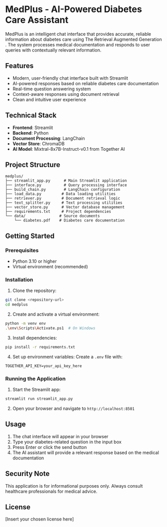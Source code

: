 # MedPlus - AI-Powered Diabetes Care Assistant

MedPlus is an intelligent chat interface that provides accurate, reliable information about diabetes care using The Retrieval Augmented Generation . The system processes medical documentation and responds to user queries with contextually relevant information.

## Features

- Modern, user-friendly chat interface built with Streamlit
- AI-powered responses based on reliable diabetes care documentation
- Real-time question answering system
- Context-aware responses using document retrieval
- Clean and intuitive user experience

## Technical Stack

- **Frontend**: Streamlit
- **Backend**: Python
- **Document Processing**: LangChain
- **Vector Store**: ChromaDB
- **AI Model**: Mixtral-8x7B-Instruct-v0.1 from Together AI

## Project Structure

```
medplus/
├── streamlit_app.py      # Main Streamlit application
├── interface.py          # Query processing interface
├── build_chain.py        # LangChain configuration
├── load_data.py         # Data loading utilities
├── retriever.py         # Document retrieval logic
├── text_splitter.py     # Text processing utilities
├── vector_store.py      # Vector database management
├── requirements.txt     # Project dependencies
└── data/               # Source documents
    └── diabetes.pdf    # Diabetes care documentation
```

## Getting Started

### Prerequisites

- Python 3.10 or higher
- Virtual environment (recommended)

### Installation

1. Clone the repository:
```bash
git clone <repository-url>
cd medplus
```

2. Create and activate a virtual environment:
```bash
python -m venv env
.\env\Scripts\Activate.ps1  # On Windows
```

3. Install dependencies:
```bash
pip install -r requirements.txt
```

4. Set up environment variables:
Create a `.env` file with:
```
TOGETHER_API_KEY=your_api_key_here
```

### Running the Application

1. Start the Streamlit app:
```bash
streamlit run streamlit_app.py
```

2. Open your browser and navigate to `http://localhost:8501`

## Usage

1. The chat interface will appear in your browser
2. Type your diabetes-related question in the input box
3. Press Enter or click the send button
4. The AI assistant will provide a relevant response based on the medical documentation

## Security Note

This application is for informational purposes only. Always consult healthcare professionals for medical advice.

## License

[Insert your chosen license here]

